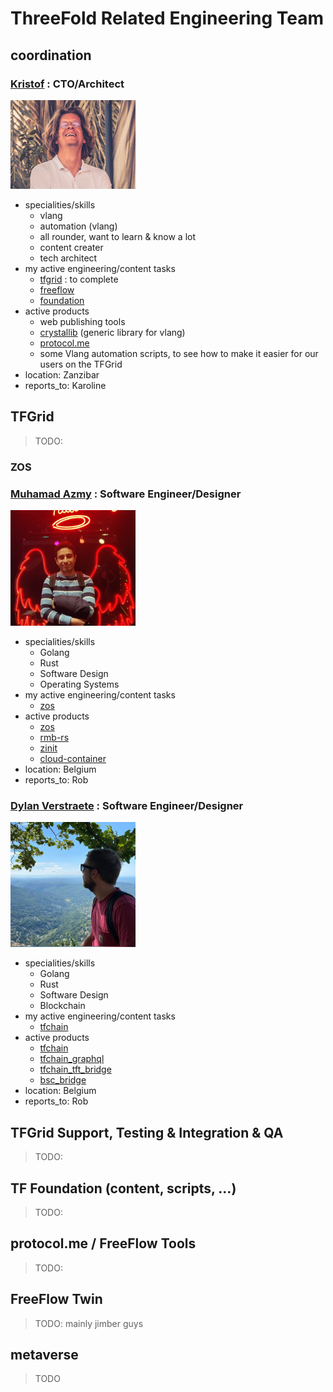 
# ThreeFold Related Engineering Team

## coordination

### [Kristof](despiegk.md) : CTO/Architect

<img src="img/despiegk.png" alt="img" width=200px />

- specialities/skills
    - vlang
    - automation (vlang)
    - all rounder, want to learn & know a lot
    - content creater
    - tech architect
- my active engineering/content tasks
    - [tfgrid](https://github.com/orgs/threefoldtech/projects/172/views/13?filterQuery=-status%3A%22%E2%9C%85+Done%22) : to complete
    - [freeflow](https://github.com/orgs/freeflowuniverse/projects/3/views/8?filterQuery=-status%3A%22%E2%9C%85+Done%22+assignee%3Adespiegk)
    - [foundation](https://github.com/orgs/threefoldfoundation/projects/80/views/7?filterQuery=-status%3A%22%E2%9C%85+Done%22+assignee%3Adespiegk)
- active products
    - web publishing tools
    - [crystallib](https://github.com/freeflowuniverse/crystallib) (generic library for vlang)
    - [protocol.me](https://github.com/freeflowuniverse/protocolme)
    - some Vlang automation scripts, to see how to make it easier for our users on the TFGrid
- location: Zanzibar
- reports_to: Karoline

## TFGrid

> TODO:

### ZOS

### [Muhamad Azmy](azmy.md) : Software Engineer/Designer

<img src="img/azmy.jpg" alt="img" width=200px />

- specialities/skills
    - Golang
    - Rust
    - Software Design
    - Operating Systems
- my active engineering/content tasks
    - [zos](https://github.com/orgs/threefoldtech/projects/172/views/5)
- active products
    - [zos](https://github.com/threefoldtech/zos)
    - [rmb-rs](https://github.com/threefoldtech/rmb-rs)
    - [zinit](https://github.com/threefoldtech/zinit)
    - [cloud-container](https://github.com/threefoldtech/cloud-container)
- location: Belgium
- reports_to: Rob

### [Dylan Verstraete](dylan.md) : Software Engineer/Designer

<img src="img/dylan.jpg" alt="img" width=200px />

- specialities/skills
    - Golang
    - Rust
    - Software Design
    - Blockchain
- my active engineering/content tasks
    - [tfchain](https://github.com/orgs/threefoldtech/tfchain)
- active products
    - [tfchain](https://github.com/threefoldtech/tfchain)
    - [tfchain_graphql](https://github.com/threefoldtech/tfchain_graphql)
    - [tfchain_tft_bridge](https://github.com/threefoldtech/tfchain_tft_bridge)
    - [bsc_bridge](https://github.com/threefoldfoundation/tft)
- location: Belgium
- reports_to: Rob


## TFGrid Support, Testing & Integration & QA

> TODO:



## TF Foundation (content, scripts, ...)

> TODO:

## protocol.me / FreeFlow Tools

> TODO:

## FreeFlow Twin

> TODO: mainly jimber guys

## metaverse

> TODO

<style>
img[alt=img] { width: 200px; }
td, th {
   border: none!important;
}
</style>
